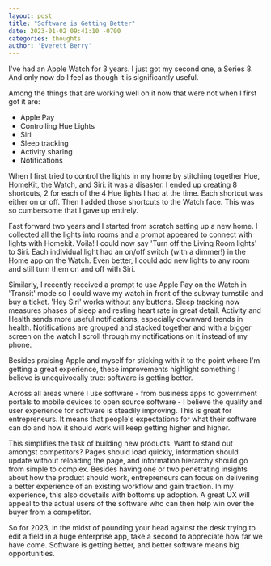 ```yaml
---
layout: post
title: "Software is Getting Better"
date: 2023-01-02 09:41:10 -0700
categories: thoughts
author: 'Everett Berry'
---
```


I've had an Apple Watch for 3 years. I just got my second one, a Series 8. And only now do I feel as though it is significantly useful.

Among the things that are working well on it now that were not when I first got it are:
- Apple Pay
- Controlling Hue Lights
- Siri
- Sleep tracking
- Activity sharing
- Notifications

When I first tried to control the lights in my home by stitching together Hue, HomeKit, the Watch, and Siri: it was a disaster. I ended up creating 8 shortcuts, 2 for each of the 4 Hue lights I had at the time. Each shortcut was either on or off. Then I added those shortcuts to the Watch face. This was so cumbersome that I gave up entirely.

Fast forward two years and I started from scratch setting up a new home. I collected all the lights into rooms and a prompt appeared to connect with lights with Homekit. Voila! I could now say 'Turn off the Living Room lights' to Siri. Each individual light had an on/off switch (with a dimmer!) in the Home app on the Watch. Even better, I could add new lights to any room and still turn them on and off with Siri. 

Similarly, I recently received a prompt to use Apple Pay on the Watch in 'Transit' mode so I could wave my watch in front of the subway turnstile and buy a ticket. 'Hey Siri' works without any buttons. Sleep tracking now measures phases of sleep and resting heart rate in great detail. Activity and Health sends more useful notifications, especially downward trends in health. Notifications are grouped and stacked together and with a bigger screen on the watch I scroll through my notifications on it instead of my phone.

Besides praising Apple and myself for sticking with it to the point where I'm getting a great experience, these improvements highlight something I believe is unequivocally true: software is getting better.

Across all areas where I use software - from business apps to government portals to mobile devices to open source software - I believe the quality and user experience for software is steadily improving. This is great for entrepreneurs. It means that people's expectations for what their software can do and how it should work will keep getting higher and higher.

This simplifies the task of building new products. Want to stand out amongst competitors? Pages should load quickly, information should update without reloading the page, and information hierarchy should go from simple to complex. Besides having one or two penetrating insights about how the product should work, entrepreneurs can focus on delivering a better experience of an existing workflow and gain traction. In my experience, this also dovetails with bottoms up adoption. A great UX will appeal to the actual users of the software who can then help win over the buyer from a competitor.

So for 2023, in the midst of pounding your head against the desk trying to edit a field in a huge enterprise app, take a second to appreciate how far we have come. Software is getting better, and better software means big opportunities.
